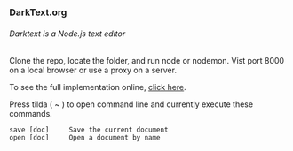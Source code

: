 ### DarkText.org
###### Darktext is a Node.js text editor

Clone the repo, locate the folder, and run node or nodemon.
Vist port 8000 on a local browser or use a proxy on a server.

To see the full implementation online, [click here](http://darktext.org/).

Press tilda ( ~ ) to open command line and currently execute these commands.

	save [doc]     Save the current document
	open [doc]     Open a document by name
